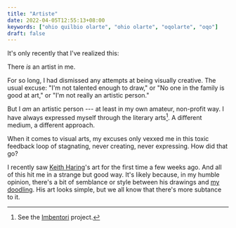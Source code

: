 ```yaml
---
title: "Artiste"
date: 2022-04-05T12:55:13+08:00
keywords: ["ohio quilbio olarte", "ohio olarte", "oqolarte", "oqo"]
draft: false
---
```

It's only recently that I've realized this:

There *is* an artist in me.

For so long, I had dismissed any attempts at being visually creative.
The usual excuse: "I'm not talented enough to draw," or
"No one in the family is good at art," or
"I'm not really an artistic person."

But I *am* an artistic person --- at least in my own amateur, non-profit way.
I have always expressed myself through the literary arts[^imbentori].
A different medium, a different approach.

When it comes to visual arts,
my excuses only vexxed me in this toxic feedback loop of stagnating,
never creating, never expressing.
How did that go?

I recently saw [Keith Haring](https://haring.com)'s art for the first time a few
weeks ago.
And all of this hit me in a strange but good way.
It's likely because, in my humble opinion,
there's a bit of semblance or style between his drawings and [my
doodling](/ufnf/#on-doodling).
His art looks simple,
but we all know that there's more subtance to it.


[^imbentori]: See the [Imbentori](/imbentori) project.
